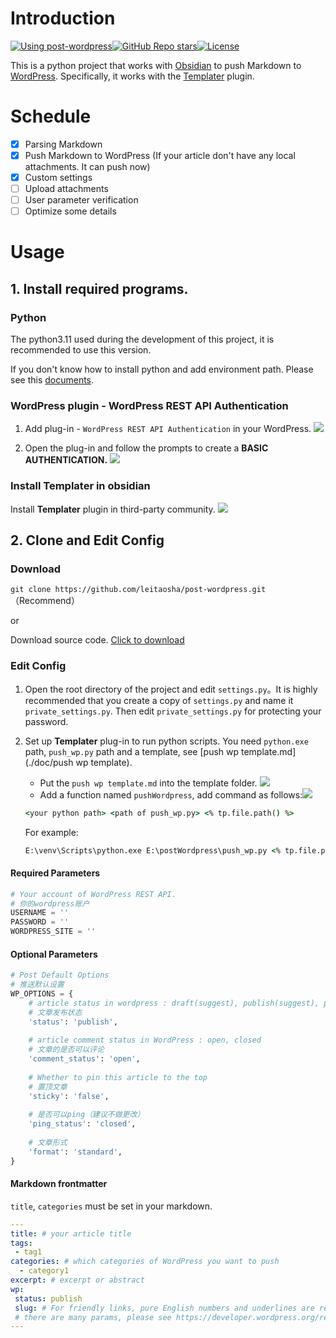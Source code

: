 # Introduction

[![Using post-wordpress](https://img.shields.io/badge/Using-Get%20Researchergate-blue?style=flat-round&logo=github)](https://github.com/leitaosha/post-wordpress)[![GitHub Repo stars](https://img.shields.io/github/stars/leitaosha/post-wordpress?label=⭐post-wordpress)](https://github.com/leitaosha/post-wordpress)[![License](https://img.shields.io/github/license/leitaosha/post-wordpress)](https://github.com/leitaosha/post-wordpress/LICENSE)

This is a python project that works with [Obsidian](https://obsidian.md/) to push Markdown to [WordPress](https://wordpress.com/). Specifically, it works with the [Templater](https://github.com/SilentVoid13/Templater) plugin. 
  
# Schedule  
  
 - [x] Parsing Markdown   
 - [x] Push Markdown to WordPress  (If your article don't have any local attachments. It can push now)
 - [x] Custom settings  
 - [ ] Upload attachments
 - [ ] User parameter verification
 - [ ] Optimize some details
  
# Usage  
  
## 1. Install required programs.
### Python

The python3.11 used during the development of this project, it is recommended to use this version.  
  
If you don't know how to install python and add environment path. Please see this [documents]().  

### WordPress plugin - WordPress REST API Authentication

1. Add plug-in -  `WordPress REST API Authentication` in your WordPress.  ![](https://s2.loli.net/2024/04/23/1WXLUgPyTBnDe4u.png)

2. Open the plug-in and follow the prompts to create a **BASIC AUTHENTICATION.** ![](https://s2.loli.net/2024/04/23/x8KGhLWyUpVXmMv.png)
### Install Templater in obsidian 

Install **Templater** plugin in third-party community. ![](https://s2.loli.net/2024/04/23/Cv3f2jsAWQUJxIB.png)


## 2. Clone and Edit Config 

### Download

`git clone https://github.com/leitaosha/post-wordpress.git` （Recommend）

or

Download source code. [Click to download](https://github.com/leitaosha/post-wordpress/archive/refs/heads/master.zip)

### Edit Config  

1. Open the root directory of the project and edit `settings.py`。It is highly recommended that you create a copy of `settings.py` and name it `private_settings.py`. Then edit `private_settings.py` for protecting your password.
2. Set up **Templater** plug-in to run python scripts. You need `python.exe` path, `push_wp.py` path and a template, see [push wp template.md](./doc/push wp template). 
	- Put the `push wp template.md` into the template folder. ![](https://s2.loli.net/2024/04/23/i2y3a1trhLqbvdX.png)
	- Add a function named `pushWordpress`, add command as follows:![](https://s2.loli.net/2024/04/23/lucdXVorhNbkG75.png)
	```cmd
	<your python path> <path of push_wp.py> <% tp.file.path() %>
	```

	For example:
	```cmd
	E:\venv\Scripts\python.exe E:\postWordpress\push_wp.py <% tp.file.path() %>
	```


#### Required  Parameters
  
```python  
# Your account of WordPress REST API.  
# 你的wordpress账户  
USERNAME = ''  
PASSWORD = ''  
WORDPRESS_SITE = ''  
```  

#### Optional Parameters

```python
# Post Default Options  
# 推送默认设置  
WP_OPTIONS = {  
    # article status in wordpress : draft(suggest), publish(suggest), private, future, pending 
    # 文章发布状态  
    'status': 'publish',  
  
    # article comment status in WordPress : open, closed  
    # 文章的是否可以评论  
    'comment_status': 'open',  
  
    # Whether to pin this article to the top  
    # 置顶文章  
    'sticky': 'false',  
  
    # 是否可以ping（建议不做更改）  
    'ping_status': 'closed',  
  
    # 文章形式  
    'format': 'standard',  
}
```

#### Markdown frontmatter 

`title`, `categories` must be set in your markdown. 

```yaml
---
title: # your article title
tags: 
 - tag1
categories: # which categories of WordPress you want to push
  - category1
excerpt: # excerpt or abstract
wp:
 status: publish
 slug: # For friendly links, pure English numbers and underlines are recommended.
 # there are many params, please see https://developer.wordpress.org/rest-api/reference/posts/ ....
---
```